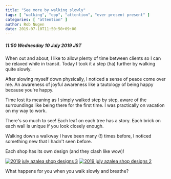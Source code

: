 ```yaml
---
title: "See more by walking slowly"
tags: [ "walking", "epp", "attention", "ever present present" ]
categories: [ "attention" ]
author: Rob Nugen
date: 2019-07-10T11:50:50+09:00
---
```


##### 11:50 Wednesday 10 July 2019 JST

When out and about, I like to allow plenty of time between clients so
I can be relaxed while in transit.  Today I took it a step (ha)
further by walking quite slowly.

After slowing myself down physically, I noticed a sense of peace come
over me.  An awareness of joyful awareness like a tautology of being
happy because you're happy.

Time lost its meaning as I simply walked step by step, aware of the
surroundings like being there for the first time.  I was practically
on vacation on my way to work.

There's so much to see!  Each leaf on each tree has a story.
Each brick on each wall is unique if you look closely enough.

Walking down a walkway I have been many (!) times before, I noticed
something new that I hadn't seen before.

Each shop has its own design (and they clash like wow)!

[![2019 july azalea shop designs 3](//b.robnugen.com/blog/2019/thumbs/2019_july_azalea_shop_designs_3.jpg)](//b.robnugen.com/blog/2019/2019_july_azalea_shop_designs_3.jpg)
[![2019 july azalea shop designs 2](//b.robnugen.com/blog/2019/thumbs/2019_july_azalea_shop_designs_2.jpg)](//b.robnugen.com/blog/2019/2019_july_azalea_shop_designs_2.jpg)

What happens for you when you walk slowly and breathe?
